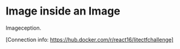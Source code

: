 # Image inside an Image

Imageception.

[Connection info: https://hub.docker.com/r/react16/litectfchallenge]
